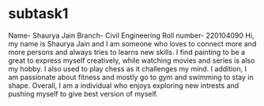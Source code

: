 # subtask1
Name- Shaurya Jain
Branch- Civil Engineering
Roll number- 220104090
Hi, my name is Shaurya Jain and I am someone who loves to connect more and more persons and always tries to learns new skills. I find painting to be a great to express myself creatively, while watching movies and series is also my hobby. I also used to play chess as it challenges my mind. I addition, I am passionate about fitness and mostly go to gym and swimming to stay in shape. Overall, I am a individual who enjoys exploring new intrests and pushing myself to give best version of myself.
